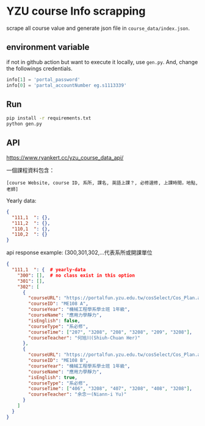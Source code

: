 # YZU course Info scrapping

scrape all course value and generate json file in `course_data/index.json`. 

## environment variable

if not in github action but want to execute it locally, use `gen.py`.
And, change the followings credentials.

```python
info[1] = 'portal_password'
info[0] = 'partal_accountNumber eg.s1113339'
```

## Run

```sh
pip install -r requirements.txt
python gen.py
```

## API

https://www.ryankert.cc/yzu_course_data_api/


一個課程資料包含：
```
[course Website, course ID, 系所, 課名, 英語上課？, 必修選修, 上課時間，地點, 老師]
```

Yearly data: 
```json
{
  "111,1  ": {},
  "111,2  ": {},
  "110,1  ": {},
  "110,2  ": {}
}
```

api response example: (300,301,302,...代表系所或開課單位

```json
{
  "111,1  ": {  # yearly-data
    "300": [],  # no class exist in this option
    "301": [],
    "302": [
      {
        "courseURL": "https://portalfun.yzu.edu.tw/cosSelect/Cos_Plan.aspx?y=111&s=1&id=ME108&c=A",
        "courseID": "ME108 A",
        "courseYear": "機械工程學系學士班 1年級",
        "courseName": "應用力學靜力",
        "isEnglish": false,
        "courseType": "系必修",
        "courseTime": ["207", "3208", "208", "3208", "209", "3208"],
        "courseTeacher": "何旭川(Shiuh-Chuan Her)"
      },
      {
        "courseURL": "https://portalfun.yzu.edu.tw/cosSelect/Cos_Plan.aspx?y=111&s=1&id=ME108&c=B",
        "courseID": "ME108 B",
        "courseYear": "機械工程學系學士班 1年級",
        "courseName": "應用力學靜力",
        "isEnglish": true,
        "courseType": "系必修",
        "courseTime": ["406", "3208", "407", "3208", "408", "3208"],
        "courseTeacher": "余念一(Niann-i Yu)"
      }
    ]
  }
}
```
